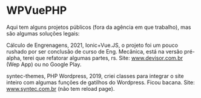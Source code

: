 # WPVuePHP

Aqui tem alguns projetos públicos (fora da agência em que trabalho), mas são algumas soluções legais:

Cálculo de Engrenagens, 2021, Ionic+Vue.JS, o projeto foi um pouco rushado por ser conclusão de curso de Eng. Mecânica, está na versão pré-alpha, terei que refatorar algumas partes, rs. 
Site: www.devisor.com.br (Wep App) ou no Google Play.

syntec-themes, PHP Wordpress, 2019, criei classes para integrar o site inteiro com algumas funções de gatilhos do Wordpress. Ficou bacana. 
Site: www.syntec.com.br (não tem reload page).
